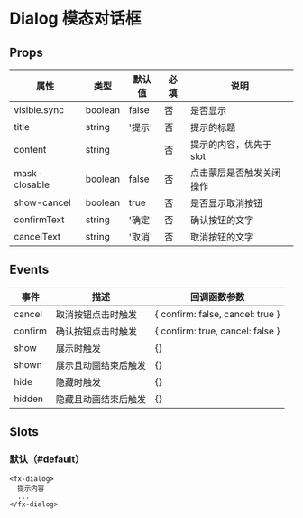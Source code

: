 # Dialog 模态对话框

## Props

| 属性          | 类型    | 默认值 | 必填 | 说明                     |
| ------------- | ------- | ------ | ---- | ------------------------ |
| visible.sync  | boolean | false  | 否   | 是否显示                 |
| title         | string  | '提示' | 否   | 提示的标题               |
| content       | string  |        | 否   | 提示的内容，优先于 slot  |
| mask-closable | boolean | false  | 否   | 点击蒙层是否触发关闭操作 |
| show-cancel   | boolean | true   | 否   | 是否显示取消按钮         |
| confirmText   | string  | '确定' | 否   | 确认按钮的文字           |
| cancelText    | string  | '取消' | 否   | 取消按钮的文字           |

## Events

| 事件    | 描述                 | 回调函数参数                     |
| ------- | -------------------- | -------------------------------- |
| cancel  | 取消按钮点击时触发   | { confirm: false, cancel: true } |
| confirm | 确认按钮点击时触发   | { confirm: true, cancel: false } |
| show    | 展示时触发           | {}                               |
| shown   | 展示且动画结束后触发 | {}                               |
| hide    | 隐藏时触发           | {}                               |
| hidden  | 隐藏且动画结束后触发 | {}                               |

## Slots

### 默认（#default）

```
<fx-dialog>
  提示内容
  ...
</fx-dialog>
```
